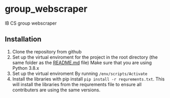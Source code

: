 # group_webscraper

IB CS group webscraper

## Installation

1. Clone the repository from github
2. Set up the virtual enviroment for the project in the root directory (the same folder as the [README.md](README.md) file) Make sure that you are using Python 3.8.x
3. Set up the virtual enviroment By running `/env/scripts/Activate`
4. Install the libraries with pip install `pip install -r requrements.txt`. This will install the libraries from the requrements file to ensure all contributers are using the same versions.
